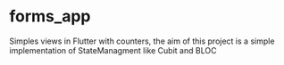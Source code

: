 # forms_app

Simples views in Flutter with counters, the aim of this project is a simple implementation of StateManagment like Cubit and BLOC
